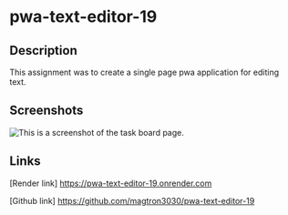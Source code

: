 # pwa-text-editor-19

## Description 
This assignment was to create a single page pwa application for editing text. 


## Screenshots
![This is a screenshot of the task board page.](.//Assets/task.board.hw.screenshot.png) 

## Links
[Render link]
https://pwa-text-editor-19.onrender.com

[Github link]
https://github.com/magtron3030/pwa-text-editor-19
